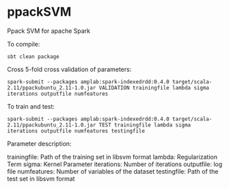 # ppackSVM
Ppack SVM for apache Spark

To compile:

    sbt clean package


Cross 5-fold cross validation of parameters:

    spark-submit --packages amplab:spark-indexedrdd:0.4.0 target/scala-2.11/ppackubuntu_2.11-1.0.jar VALIDATION trainingfile lambda sigma iterations outputfile numfeatures
    
    
To train and test:

    spark-submit --packages amplab:spark-indexedrdd:0.4.0 target/scala-2.11/ppackubuntu_2.11-1.0.jar TEST trainingfile lambda sigma iterations outputfile numfeatures testingfile
    
Parameter description:

trainingfile: Path of the training set in libsvm format
lambda: Regularization Term
sigma: Kernel Parameter
iterations: Number of iterations
outputfile: log file
numfeatures: Number of variables of the dataset
testingfile: Path of the test set in libsvm format
